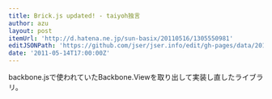 ```yaml
---
title: Brick.js updated! - taiyoh独言
author: azu
layout: post
itemUrl: 'http://d.hatena.ne.jp/sun-basix/20110516/1305550981'
editJSONPath: 'https://github.com/jser/jser.info/edit/gh-pages/data/2011/05/index.json'
date: '2011-05-14T17:00:00Z'
---
```

backbone.jsで使われていたBackbone.Viewを取り出して実装し直したライブラリ。
